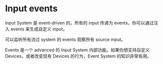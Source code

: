 # Input events

Input System 是 event-driven 的。所有的 input 传递为 events，你可以通过注入 events 来生成自定义 input。

可以监听所有流过 system 的 events 观察所有 source input。

Events 是一个 advanced 的 Input System 内部功能。如果你想支持自定义 Devices，或者改变现有 Devices 的行为，Event System 的知识非常有用。
